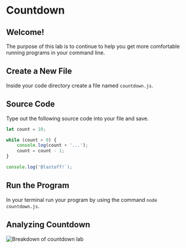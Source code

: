 # Countdown

## Welcome!

The purpose of this lab is to continue to help you get more comfortable running programs in your command line.

## Create a New File

Inside your code directory create a file named `countdown.js`.

## Source Code

Type out the following source code into your file and save.

```js
let count = 10;

while (count > 0) {
    console.log(count + '...');
    count = count - 1;
}

console.log('Blastoff!`);
```
## Run the Program
In your terminal run your program by using the command `node countdown.js`.

## Analyzing Countdown

![Breakdown of countdown lab](https://docs.google.com/drawings/d/e/2PACX-1vT5Z2Po-THntSfzUutbzDljBAxqCEE9gh7HTzRAalMMqpSol8BTqUnjsD6vexS-EFrO5FCNBKHqwbxQ/pub?w=960&h=720)